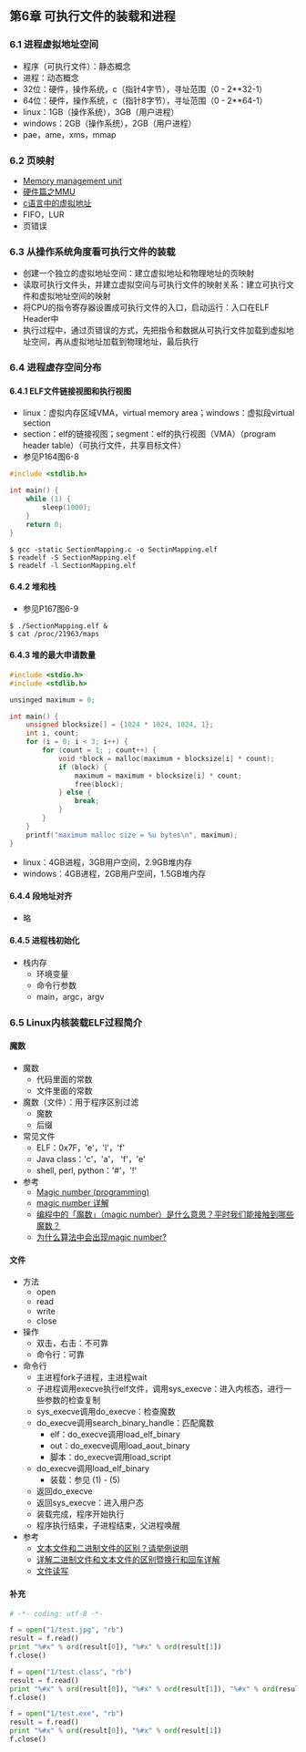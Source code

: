 ## 第6章 可执行文件的装载和进程

### 6.1 进程虚拟地址空间

- 程序（可执行文件）：静态概念
- 进程：动态概念
- 32位：硬件，操作系统，c（指针4字节），寻址范围（0 - 2**32-1）
- 64位：硬件，操作系统，c（指针8字节），寻址范围（0 - 2**64-1）
- linux：1GB（操作系统），3GB（用户进程）
- windows：2GB（操作系统），2GB（用户进程）
- pae，ame，xms，mmap

### 6.2 页映射

- [Memory management unit](https://en.wikipedia.org/wiki/Memory_management_unit)
- [硬件篇之MMU](https://blog.csdn.net/ipmux/article/details/19167605)
- [c语言中的虚拟地址](https://blog.csdn.net/bingyu_1/article/details/80224159)
- FIFO，LUR
- 页错误

### 6.3 从操作系统角度看可执行文件的装载

- 创建一个独立的虚拟地址空间：建立虚拟地址和物理地址的页映射
- 读取可执行文件头，并建立虚拟空间与可执行文件的映射关系：建立可执行文件和虚拟地址空间的映射
- 将CPU的指令寄存器设置成可执行文件的入口，启动运行：入口在ELF Header中
- 执行过程中，通过页错误的方式，先把指令和数据从可执行文件加载到虚拟地址空间，再从虚拟地址加载到物理地址，最后执行

### 6.4 进程虚存空间分布

#### 6.4.1 ELF文件链接视图和执行视图

- linux：虚拟内存区域VMA，virtual memory area；windows：虚拟段virtual section
- section：elf的链接视图；segment：elf的执行视图（VMA）（program header table）（可执行文件，共享目标文件）
- 参见P164图6-8

```c
#include <stdlib.h>

int main() {
	while (1) {
		sleep(1000);
	}
	return 0;
}
```

```
$ gcc -static SectionMapping.c -o SectinMapping.elf
$ readelf -S SectionMapping.elf
$ readelf -l SectionMapping.elf 
```

#### 6.4.2 堆和栈

- 参见P167图6-9

```
$ ./SectionMapping.elf &
$ cat /proc/21963/maps
```

#### 6.4.3 堆的最大申请数量

```c
#include <stdio.h>
#include <stdlib.h>

unsinged maximum = 0;

int main() {
	unsigned blocksize[] = {1024 * 1024, 1024, 1};
	int i, count;
	for (i = 0; i < 3; i++) {
		for (count = 1; ; count++) {
			void *block = malloc(maximum + blocksize[i] * count);
			if (block) {
				maximum = maximum + blocksize[i] * count;
				free(block);
			} else {
				break;
			}
		}
	}
	printf("maximum malloc size = %u bytes\n", maximum);
}
```

- linux：4GB进程，3GB用户空间，2.9GB堆内存
- windows：4GB进程，2GB用户空间，1.5GB堆内存

#### 6.4.4 段地址对齐

- 略

#### 6.4.5 进程栈初始化

- 栈内存
  - 环境变量
  - 命令行参数
  - main，argc，argv

### 6.5 Linux内核装载ELF过程简介

#### 魔数

- 魔数
  - 代码里面的常数
  - 文件里面的常数
- 魔数（文件）：用于程序区别过滤
  - 魔数
  - 后缀
- 常见文件
  - ELF：0x7F，'e'，'l'，'f'
  - Java class：'c'，'a'， 'f'，'e'
  - shell, perl, python：'#'，'!'
- 参考
  - [Magic number (programming)](https://en.wikipedia.org/wiki/Magic_number_(programming))
  - [magic number 详解](https://blog.csdn.net/universe_hao/article/details/52779699)
  - [编程中的「魔数」（magic number）是什么意思？平时我们能接触到哪些魔数？](https://www.zhihu.com/question/22018894)
  - [为什么算法中会出现magic number?](https://www.zhihu.com/question/29395261)

#### 文件

- 方法
  - open
  - read
  - write
  - close
- 操作
  - 双击，右击：不可靠
  - 命令行：可靠
- 命令行
  - 主进程fork子进程，主进程wait
  - 子进程调用execve执行elf文件，调用sys_execve：进入内核态，进行一些参数的检查复制
  - sys_execve调用do_execve：检查魔数
  - do_execve调用search_binary_handle：匹配魔数
    - elf：do_execve调用load_elf_binary
    - out：do_execve调用load_aout_binary
    - 脚本：do_execve调用load_script
  - do_execve调用load_elf_binary
    - 装载：参见 (1) - (5)
  - 返回do_execve
  - 返回sys_execve：进入用户态
  - 装载完成，程序开始执行
  - 程序执行结束，子进程结束，父进程唤醒
- 参考
  - [文本文件和二进制文件的区别？请举例说明](https://www.zhihu.com/question/19971994)
  - [详解二进制文件和文本文件的区别暨换行和回车详解](https://blog.csdn.net/wu_nan_nan/article/details/53469958)
  - [文件读写](https://www.liaoxuefeng.com/wiki/0014316089557264a6b348958f449949df42a6d3a2e542c000/001431917715991ef1ebc19d15a4afdace1169a464eecc2000)

#### 补充

```python
# -*- coding: utf-8 -*-

f = open("1/test.jpg", "rb")
result = f.read()
print "%#x" % ord(result[0]), "%#x" % ord(result[1])
f.close()

f = open("1/test.class", "rb")
result = f.read()
print "%#x" % ord(result[0]), "%#x" % ord(result[1]), "%#x" % ord(result[2]), "%#x" % ord(result[3])
f.close()

f = open("1/test.exe", "rb")
result = f.read()
print "%#x" % ord(result[0]), "%#x" % ord(result[1])
f.close()
``` 
